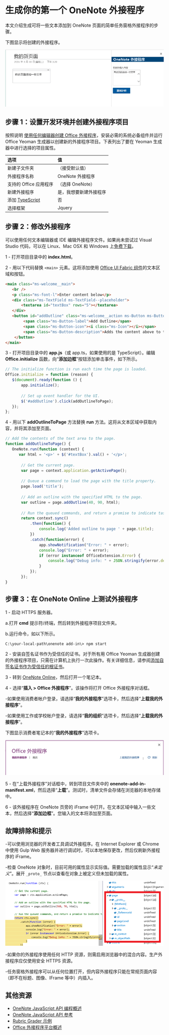 # <a name="build-your-first-onenote-add-in"></a>生成你的第一个 OneNote 外接程序

本文介绍生成可将一些文本添加到 OneNote 页面的简单任务窗格外接程序的步骤。

下图显示将创建的外接程序。

   ![构建自此演练的 OneNote 外接程序](../images/onenote-first-add-in.png)

<a name="setup"></a>
## <a name="step-1-set-up-your-dev-environment-and-create-an-add-in-project"></a>步骤 1：设置开发环境并创建外接程序项目
按照说明 [使用任何编辑器创建 Office 外接程序](../get-started/create-an-office-add-in-using-any-editor.md)，安装必需的系统必备组件并运行 Office Yeoman 生成器以创建新的外接程序项目。下表列出了要在 Yeoman 生成器中进行选择的项目属性。

| 选项 | 值 |
|:------|:------|
| 新建子文件夹 | （接受默认值） |
| 外接程序名称 | OneNote 外接程序 |
| 支持的 Office 应用程序 | （选择 OneNote） |
| 新建外接程序 | 是，我想要新建外接程序 |
| 添加 [TypeScript](https://www.typescriptlang.org/) | 否 |
| 选择框架 | Jquery |

<a name="develop"></a>
## <a name="step-2-modify-the-add-in"></a>步骤 2：修改外接程序
可以使用任何文本编辑器或 IDE 编辑外接程序文件。如果尚未尝试过 Visual Studio 代码，可以在 Linux、Mac OSX 和 Windows 上[免费下载](https://code.visualstudio.com/)。

1 - 打开项目目录中的 **index.html**。 

2 - 用以下代码替换 `<main>` 元素。这将添加使用 [Office UI Fabric 组件](http://dev.office.com/fabric/components)的文本区域和按钮。

```html
<main class="ms-welcome__main">
   <br />
   <p class="ms-font-l">Enter content below</p>
   <div class="ms-TextField ms-TextField--placeholder">
       <textarea id="textBox" rows="5"></textarea>
   </div>
   <button id="addOutline" class="ms-welcome__action ms-Button ms-Button--hero ms-u-slideUpIn20">
        <span class="ms-Button-label">Add Outline</span>
        <span class="ms-Button-icon"><i class="ms-Icon"></i></span>
        <span class="ms-Button-description">Adds the content above to the current page.</span>
    </button>
</main>
```

3 - 打开项目目录中的 **app.js**（或 app.ts，如果使用的是 TypeScript）。编辑 **Office.initialize** 函数，向“**添加边框**”按钮添加单击事件，如下所示。

```js
// The initialize function is run each time the page is loaded.
Office.initialize = function (reason) {
   $(document).ready(function () {
       app.initialize();
       
       // Set up event handler for the UI.
       $('#addOutline').click(addOutlineToPage);
   });
};
```
 
4 - 用以下 **addOutlineToPage** 方法替换 **run** 方法。这将从文本区域中获取内容，并将其添加至页面。

```js
// Add the contents of the text area to the page.
function addOutlineToPage() {        
   OneNote.run(function (context) {
      var html = '<p>' + $('#textBox').val() + '</p>';
      
       // Get the current page.
       var page = context.application.getActivePage();
       
       // Queue a command to load the page with the title property.             
       page.load('title'); 
       
       // Add an outline with the specified HTML to the page.
       var outline = page.addOutline(40, 90, html);
       
       // Run the queued commands, and return a promise to indicate task completion.
       return context.sync()
           .then(function() {
               console.log('Added outline to page ' + page.title);
           })
           .catch(function(error) {
               app.showNotification("Error: " + error); 
               console.log("Error: " + error); 
               if (error instanceof OfficeExtension.Error) { 
                   console.log("Debug info: " + JSON.stringify(error.debugInfo)); 
               } 
           }); 
       });
}
```

<a name="test"></a>
## <a name="step-3-test-the-add-in-on-onenote-online"></a>步骤 3：在 OneNote Online 上测试外接程序
1 - 启动 HTTPS 服务器。  

  a.打开 **cmd** 提示符/终端，然后转到外接程序项目文件夹。 
  
  b.运行命令，如以下所示。

  ```
  C:\your-local-path\onenote add-in\> npm start
  ```

2 - 安装自签名证书作为受信任的证书。对于所有用 Office Yeoman 生成器创建的外接程序项目，只需在计算机上执行一次此操作。有关详细信息，请参阅[添加自签名证书作为受信任的根证书](https://github.com/OfficeDev/generator-office/blob/master/src/docs/ssl.md)。

3 - 转到 [OneNote Online](https://www.onenote.com/notebooks)，然后打开一个笔记本。

4 - 选择“**插入 > Office 外接程序**”。该操作将打开 Office 外接程序对话框。

  -如果使用消费者帐户登录，请选择“**我的外接程序**”选项卡，然后选择“**上载我的外接程序**”。
  
  -如果使用工作或学校帐户登录，请选择“**我的组织**”选项卡，然后选择“**上载我的外接程序**”。 
  
  下图显示消费者笔记本的“**我的外接程序**”选项卡。

  ![显示“我的外接程序”选项卡的 Office 外接程序对话框](../images/onenote-office-add-ins-dialog.png)

5 - 在“上载外接程序”对话框中，转到项目文件夹中的 **onenote-add-in-manifest.xml**，然后选择“**上载**”。测试时，清单文件会存储在浏览器的本地存储中。

6 - 该外接程序在 OneNote 页旁的 iFrame 中打开。在文本区域中输入一些文本，然后选择“**添加边框**”。您输入的文本将添加至页面。 

## <a name="troubleshooting-and-tips"></a>故障排除和提示
-可以使用浏览器的开发者工具调试外接程序。在 Internet Explorer 或 Chrome 中使用 Gulp Web 服务器并进行调试时，可以本地保存更改，然后仅刷新外接程序的 iFrame。

-检查 OneNote 对象时，目前可用的属性显示实际值。需要加载的属性显示“*未定义*”。展开 `_proto_` 节点以查看在对象上被定义但未加载的属性。

![在调试程序中上载 OneNote 对象](../images/onenote-debug.png)

-如果你的外接程序使用任何 HTTP 资源，则需启用浏览器中的混合内容。生产外接程序应仅使用安全 HTTPS 资源。

-任务窗格外接程序可以从任何位置打开，但内容外接程序只能在常规页面内容（即不在标题、图像、IFrame 等中）内插入。 

## <a name="additional-resources"></a>其他资源

- [OneNote JavaScript API 编程概述](onenote-add-ins-programming-overview.md)
- [OneNote JavaScript API 参考](../../reference/onenote/onenote-add-ins-javascript-reference.md)
- [Rubric Grader 示例](https://github.com/OfficeDev/OneNote-Add-in-Rubric-Grader)
- [Office 外接程序平台概述](https://dev.office.com/docs/add-ins/overview/office-add-ins)
